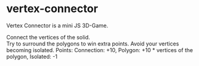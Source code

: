 # vertex-connector
Vertex Connector is a mini JS 3D-Game.

Connect the vertices of the solid. <br>
Try to surround the polygons to win extra points. 
Avoid your vertices becoming isolated.
Points: Connection: +10, Polygon: +10 * vertices of the polygon, Isolated: -1 
